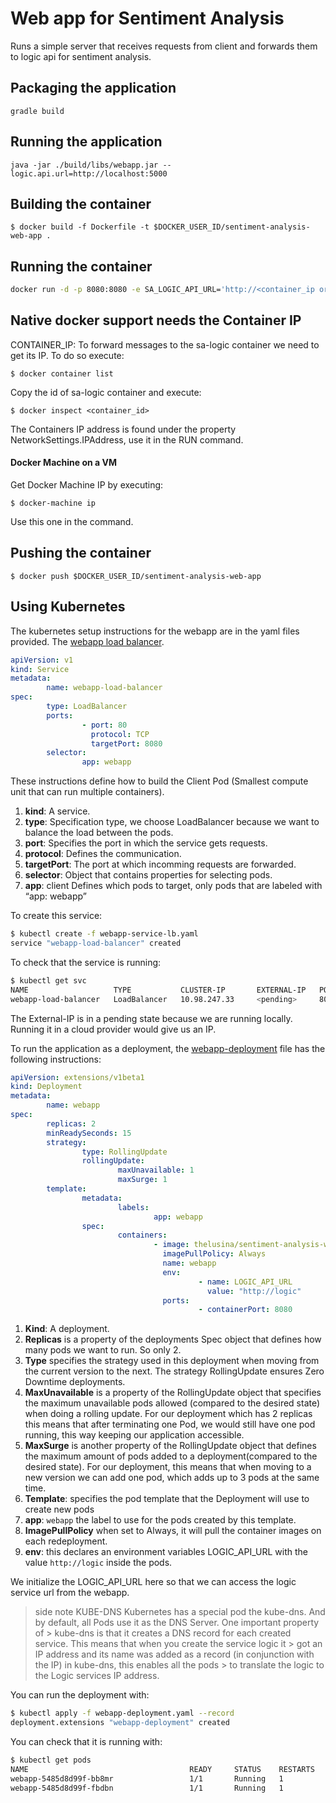 # Web app for Sentiment Analysis

Runs a simple server that receives requests from client and forwards them to logic api for sentiment analysis.

## Packaging the application

`gradle build`

## Running the application

`java -jar ./build/libs/webapp.jar --logic.api.url=http://localhost:5000`

## Building the container

`$ docker build -f Dockerfile -t $DOCKER_USER_ID/sentiment-analysis-web-app .`

## Running the container

```bash
docker run -d -p 8080:8080 -e SA_LOGIC_API_URL='http://<container_ip or docker machine ip>:5000' $DOCKER_USER_ID/sentiment-analysis-webapp
```

## Native docker support needs the Container IP

CONTAINER_IP: To forward messages to the sa-logic container we need to get  its IP. To do so execute:

`$ docker container list`

Copy the id of sa-logic container and execute:

`$ docker inspect <container_id>`

The Containers IP address is found under the property NetworkSettings.IPAddress, use it in the RUN command.

#### Docker Machine on a VM 

Get Docker Machine IP by executing:

`$ docker-machine ip`

Use this one in the command.

## Pushing the container

`$ docker push $DOCKER_USER_ID/sentiment-analysis-web-app`

## Using Kubernetes

The kubernetes setup instructions for the webapp are in the yaml files provided. The [webapp load balancer](./webapp-service-lb.yaml).

```yaml
apiVersion: v1
kind: Service
metadata:
        name: webapp-load-balancer
spec:
        type: LoadBalancer
        ports:
                - port: 80
                  protocol: TCP
                  targetPort: 8080
        selector:
                app: webapp

```

These instructions define how to build the Client Pod (Smallest compute unit that can run multiple containers).

1. __kind__: A service.
2. __type__: Specification type, we choose LoadBalancer because we want to balance the load between the pods.
3. __port__: Specifies the port in which the service gets requests.
4. __protocol__: Defines the communication.
5. __targetPort__: The port at which incomming requests are forwarded.
6. __selector__: Object that contains properties for selecting pods.
7. __app__: client Defines which pods to target, only pods that are labeled with “app: webapp”

To create this service:

```bash
$ kubectl create -f webapp-service-lb.yaml
service "webapp-load-balancer" created
```

To check that the service is running:

```bash
$ kubectl get svc
NAME                   TYPE           CLUSTER-IP       EXTERNAL-IP   PORT(S)        AGE
webapp-load-balancer   LoadBalancer   10.98.247.33     <pending>     80:30481/TCP   7m
```

The External-IP is in a pending state because we are running locally. Running it in a cloud provider would give us an IP.

To run the application as a deployment, the [webapp-deployment](./webapp-deployment.yaml) file has the following instructions:

```yaml
apiVersion: extensions/v1beta1
kind: Deployment
metadata:
        name: webapp
spec:
        replicas: 2
        minReadySeconds: 15
        strategy:
                type: RollingUpdate
                rollingUpdate:
                        maxUnavailable: 1
                        maxSurge: 1
        template:
                metadata:
                        labels:
                                app: webapp
                spec:
                        containers:
                                - image: thelusina/sentiment-analysis-webapp
                                  imagePullPolicy: Always
                                  name: webapp
                                  env:
                                          - name: LOGIC_API_URL
                                            value: "http://logic"
                                  ports:
                                          - containerPort: 8080
```

1. __Kind__: A deployment.
2. __Replicas__ is a property of the deployments Spec object that defines how many pods we want to run. So only 2.
3. __Type__ specifies the strategy used in this deployment when moving from the current version to the next. The strategy RollingUpdate ensures Zero Downtime deployments.
4. __MaxUnavailable__ is a property of the RollingUpdate object that specifies the maximum unavailable pods allowed (compared to the desired state) when doing a rolling update. For our deployment which has 2 replicas this means that after terminating one Pod, we would still have one pod running, this way keeping our application accessible.
5. __MaxSurge__ is another property of the RollingUpdate object that defines the maximum amount of pods added to a deployment(compared to the desired state). For our deployment, this means that when moving to a new version we can add one pod, which adds up to 3 pods at the same time.
6. __Template__: specifies the pod template that the Deployment will use to create new pods
7. __app__: `webapp` the label to use for the pods created by this template.
8. __ImagePullPolicy__ when set to Always, it will pull the container images on each redeployment.
9. __env__: this declares an environment variables LOGIC_API_URL with the value `http://logic` inside the pods.

We initialize the LOGIC_API_URL here so that we can access the logic service url from the webapp.

> side note
> KUBE-DNS
> Kubernetes has a special pod the kube-dns. And by default, all Pods use it as the DNS Server. One important property of > kube-dns is that it creates a DNS record for each created service. This means that when you create the service logic it > got an IP address and its name was added as a record (in conjunction with the IP) in kube-dns, this enables all the pods > to translate the logic to the Logic services IP address.

You can run the deployment with:

```bash
$ kubectl apply -f webapp-deployment.yaml --record
deployment.extensions "webapp-deployment" created
```

You can check that it is running with:

```bash
$ kubectl get pods
NAME                                    READY     STATUS    RESTARTS   AGE
webapp-5485d8d99f-bb8mr                 1/1       Running   1          1m
webapp-5485d8d99f-fbdbn                 1/1       Running   1          1m
```